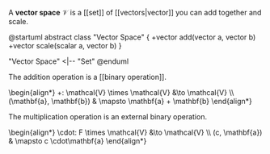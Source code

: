 A **vector space** $\mathcal{V}$ is a [[set]] of [[vectors|vector]] you can add together and scale. 

@startuml
abstract class "Vector Space" {
    +vector add(vector a, vector b)
    +vector scale(scalar a, vector b)
}

"Vector Space" <|-- "Set"
@enduml

The addition operation is a [[binary operation]].

\begin{align\*}
+: \mathcal{V} \times \mathcal{V} &\to \mathcal{V} \\\\
(\mathbf{a}, \mathbf{b}) & \mapsto \mathbf{a} + \mathbf{b}
\end{align\*}

The multiplication operation is an external binary operation.

\begin{align\*}
\cdot: F \times \mathcal{V} &\to \mathcal{V} \\\\
(c, \mathbf{a}) & \mapsto c \cdot\mathbf{a}
\end{align\*}
